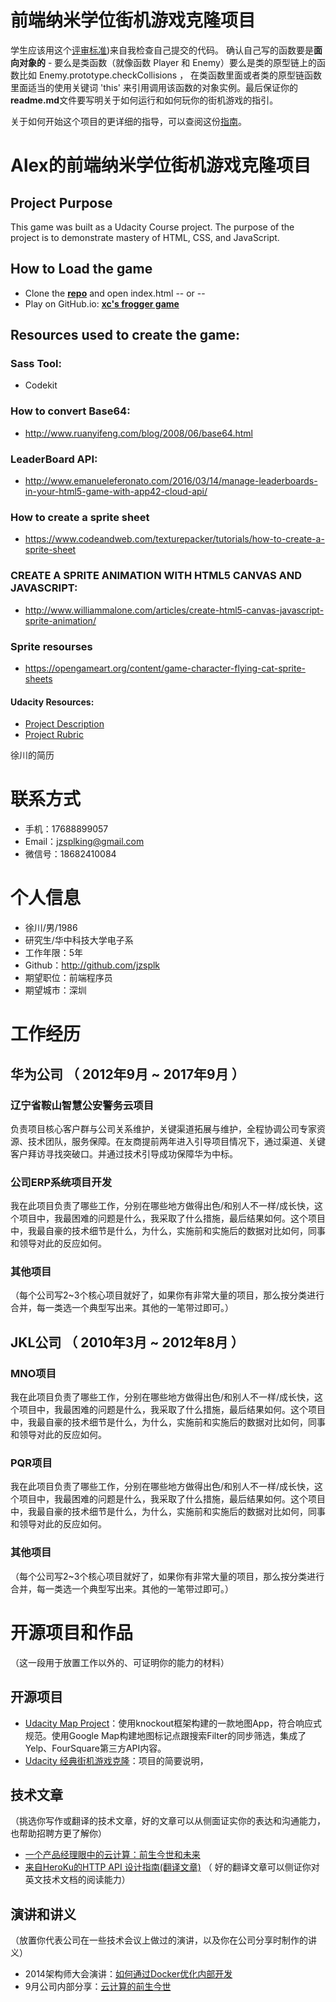 
前端纳米学位街机游戏克隆项目
===============================

学生应该用这个[评审标准](https://review.udacity.com/#!/rubrics/499/view))来自我检查自己提交的代码。 确认自己写的函数要是**面向对象的** -  要么是类函数（就像函数 Player 和 Enemy）要么是类的原型链上的函数比如 Enemy.prototype.checkCollisions ， 在类函数里面或者类的原型链函数里面适当的使用关键词 'this' 来引用调用该函数的对象实例。最后保证你的**readme.md**文件要写明关于如何运行和如何玩你的街机游戏的指引。

关于如何开始这个项目的更详细的指导，可以查阅这份[指南](https://gdgdocs.org/document/d/1v01aScPjSWCCWQLIpFqvg3-vXLH2e8_SZQKC8jNO0Dc/pub?embedded=true)。

Alex的前端纳米学位街机游戏克隆项目
====================
## Project Purpose
This game was built as a Udacity Course project. The purpose of the project is to demonstrate mastery of HTML, CSS, and JavaScript.

## How to Load the game

- Clone the **[repo](https://github.com/jzsplk/front-udacity-ArcadeGame.git)** and open index.html -- or --
- Play on GitHub.io: **[xc's frogger game](https://jzsplk.github.io/front-udacity-ArcadeGame/)**

## Resources used to create the game:

### Sass Tool:

- Codekit

### How to convert Base64:

- <http://www.ruanyifeng.com/blog/2008/06/base64.html>

### LeaderBoard API: 

- <http://www.emanueleferonato.com/2016/03/14/manage-leaderboards-in-your-html5-game-with-app42-cloud-api/>


### How to create a sprite sheet

- <https://www.codeandweb.com/texturepacker/tutorials/how-to-create-a-sprite-sheet>


### CREATE A SPRITE ANIMATION WITH HTML5 CANVAS AND JAVASCRIPT:

- <http://www.williammalone.com/articles/create-html5-canvas-javascript-sprite-animation/>

### Sprite resourses

- <https://opengameart.org/content/game-character-flying-cat-sprite-sheets>


#### Udacity Resources:

- [Project Description](https://classroom.udacity.com/nanodegrees/nd001-cn-advanced/parts/c376a6ff-489b-4611-9f54-d19ef2f8a60c/modules/bae316ce-be90-4d30-b864-55d65207aa8c/lessons/2696458597239847/concepts/25968188800923)
- [Project Rubric](https://review.udacity.com/#!/rubrics/499/view)


徐川的简历
# 联系方式

* 手机：17688899057
* Email：jzsplking@gmail.com
* 微信号：18682410084

# 个人信息

* 徐川/男/1986
* 研究生/华中科技大学电子系
* 工作年限：5年
* Github：http://github.com/jzsplk
* 期望职位：前端程序员
* 期望城市：深圳


# 工作经历

## 华为公司 （ 2012年9月 ~ 2017年9月 ）

### 辽宁省鞍山智慧公安警务云项目 
负责项目核心客户群与公司关系维护，关键渠道拓展与维护，全程协调公司专家资源、技术团队，服务保障。在友商提前两年进入引导项目情况下，通过渠道、关键客户拜访寻找突破口。并通过技术引导成功保障华为中标。


### 公司ERP系统项目开发 
我在此项目负责了哪些工作，分别在哪些地方做得出色/和别人不一样/成长快，这个项目中，我最困难的问题是什么，我采取了什么措施，最后结果如何。这个项目中，我最自豪的技术细节是什么，为什么，实施前和实施后的数据对比如何，同事和领导对此的反应如何。


### 其他项目

（每个公司写2~3个核心项目就好了，如果你有非常大量的项目，那么按分类进行合并，每一类选一个典型写出来。其他的一笔带过即可。）

  
## JKL公司 （ 2010年3月 ~ 2012年8月 ）

### MNO项目 
我在此项目负责了哪些工作，分别在哪些地方做得出色/和别人不一样/成长快，这个项目中，我最困难的问题是什么，我采取了什么措施，最后结果如何。这个项目中，我最自豪的技术细节是什么，为什么，实施前和实施后的数据对比如何，同事和领导对此的反应如何。


### PQR项目 
我在此项目负责了哪些工作，分别在哪些地方做得出色/和别人不一样/成长快，这个项目中，我最困难的问题是什么，我采取了什么措施，最后结果如何。这个项目中，我最自豪的技术细节是什么，为什么，实施前和实施后的数据对比如何，同事和领导对此的反应如何。


### 其他项目

（每个公司写2~3个核心项目就好了，如果你有非常大量的项目，那么按分类进行合并，每一类选一个典型写出来。其他的一笔带过即可。）
  
  

# 开源项目和作品
（这一段用于放置工作以外的、可证明你的能力的材料）

## 开源项目
  - [Udacity Map Project](https://github.com/jzsplk/map_project_udacity)：使用knockout框架构建的一款地图App，符合响应式规范。使用Google Map构建地图标记点跟搜索Filter的同步筛选，集成了Yelp、FourSquare第三方API内容。
  - [Udacity 经典街机游戏克隆](https://github.com/jzsplk/front-udacity-ArcadeGame)：项目的简要说明，

## 技术文章
（挑选你写作或翻译的技术文章，好的文章可以从侧面证实你的表达和沟通能力，也帮助招聘方更了解你）

- [一个产品经理眼中的云计算：前生今世和未来](http://get.jobdeer.com/706.get)
- [来自HeroKu的HTTP API 设计指南(翻译文章)](http://get.jobdeer.com/343.get) （ 好的翻译文章可以侧证你对英文技术文档的阅读能力）

## 演讲和讲义
（放置你代表公司在一些技术会议上做过的演讲，以及你在公司分享时制作的讲义）

  - 2014架构师大会演讲：[如何通过Docker优化内部开发](http://ftqq.com)
  - 9月公司内部分享：[云计算的前生今世](http://ftqq.com)
